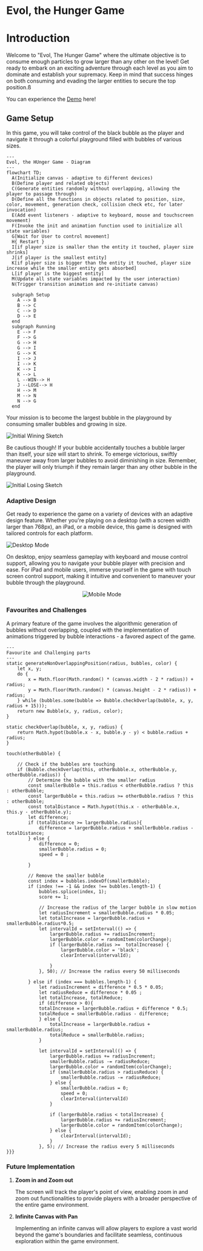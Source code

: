 # Evol, the Hunger Game

<h1>Introduction</h1>

Welcome to "Evol, The Hunger Game" where the ultimate objective is to consume enough particles to grow larger than any other on the level! Get ready to embark on an exciting adventure through each level as you aim to dominate and establish your supremacy. Keep in mind that success hinges on both consuming and evading the larger entities to secure the top position.ß

You can experience the [Demo](https://works.creaturexd.com/evol/) here!


<h2>Game Setup</h2>

In this game, you will take control of the black bubble as the player and navigate it through a colorful playground filled with bubbles of various sizes. 

```mermaid
---
Evol, the HUnger Game - Diagram
---
flowchart TD;
  A(Initialize canvas - adaptive to different devices)
  B(Define player and related objects)
  C(Generate entities randomly without overlapping, allowing the player to passage through)
  D(Define all the functions in objects related to position, size, color, movement, generation check, collision check etc, for later invocation)
  E(Add event listeners - adaptive to keyboard, mouse and touchscreen movement)
  F(Invoke the init and animation function used to initialize all state variables)
  G[Wait for User to control movement]
  H{ Restart }
  I[if player size is smaller than the entity it touched, player size shrinks]
  J[if player is the smallest entity]
  K[if player size is bigger than the entity it touched, player size increase while the smaller entity gets absorbed]
  L[if player is the biggest entity]
  M(Update all state variables impacted by the user interaction)
  N(Trigger transition animation and re-initiate canvas)

  subgraph Setup
    A --> B
    B --> C
    C --> D
    D --> E
  end
  subgraph Running
    E --> F
    F --> G
    G --> H
    G --> I
    G --> K
    I --> J
    I --> K
    K --> I
    K --> L
    L --WIN--> H
    J --LOSE--> H
    H --> M
    M --> N
    N --> G
  end
  ```




Your mission is to become the largest bubble in the playground by consuming smaller bubbles and growing in size.

![Initial Wining Sketch](https://github.com/bfcxfm/evol/blob/main/img/win.png#center)

Be cautious though! If your bubble accidentally touches a bubble larger than itself, your size will start to shrink. To emerge victorious, swiftly maneuver away from larger bubbles to avoid diminishing in size. Remember, the player will only triumph if they remain larger than any other bubble in the playground.

![Initial Losing Sketch](https://github.com/bfcxfm/evol/blob/main/img/lose.png#center)


<h3>Adaptive Design</h3>

Get ready to experience the game on a variety of devices with an adaptive design feature. Whether you're playing on a desktop (with a screen width larger than 768px), an iPad, or a mobile device, this game is designed with tailored controls for each platform.

![Desktop Mode](https://github.com/bfcxfm/evol/blob/main/img/desktop.gif#center)


On desktop, enjoy seamless gameplay with keyboard and mouse control support, allowing you to navigate your bubble player with precision and ease. For iPad and mobile users, immerse yourself in the game with touch screen control support, making it intuitive and convenient to maneuver your bubble through the playground.


<p align="center">
    <img src="https://github.com/bfcxfm/evol/blob/main/img/mobile.gif" alt="Mobile Mode">
</p>


<h3>Favourites and Challenges</h3>

A primary feature of the game involves the algorithmic generation of bubbles without overlapping, coupled with the implementation of animations triggered by bubble interactions - a favored aspect of the game.

```
---
Favourite and Challenging parts
---
static generateNonOverlappingPosition(radius, bubbles, color) {
    let x, y;
    do {
        x = Math.floor(Math.random() * (canvas.width - 2 * radius)) + radius;
        y = Math.floor(Math.random() * (canvas.height - 2 * radius)) + radius;
    } while (bubbles.some(bubble => Bubble.checkOverlap(bubble, x, y, radius + 15)));
    return new Bubble(x, y, radius, color);
}

static checkOverlap(bubble, x, y, radius) {
    return Math.hypot(bubble.x - x, bubble.y - y) < bubble.radius + radius;
}

touch(otherBubble) {
    
    // Check if the bubbles are touching
    if (Bubble.checkOverlap(this, otherBubble.x, otherBubble.y, otherBubble.radius)) {
        // Determine the bubble with the smaller radius
        const smallerBubble = this.radius < otherBubble.radius ? this : otherBubble;
        const largerBubble = this.radius >= otherBubble.radius ? this : otherBubble;
        const totalDistance = Math.hypot(this.x - otherBubble.x, this.y - otherBubble.y);
        let difference;
        if (totalDistance >= largerBubble.radius){
            difference = largerBubble.radius + smallerBubble.radius - totalDistance;
        } else {
            difference = 0;
            smallerBubble.radius = 0;
            speed = 0 ;

        }

        // Remove the smaller bubble
        const index = bubbles.indexOf(smallerBubble);
        if (index !== -1 && index !== bubbles.length-1) {
            bubbles.splice(index, 1);
            score += 1;
        
            // Increase the radius of the larger bubble in slow motion
            let radiusIncrement = smallerBubble.radius * 0.05;
            let totalIncrease = largerBubble.radius + smallerBubble.radius*0.5;
            let intervalId = setInterval(() => {
                largerBubble.radius += radiusIncrement;
                largerBubble.color = randomItem(colorChange);
                if (largerBubble.radius >=  totalIncrease) {
                    largerBubble.color = 'black';
                    clearInterval(intervalId);
                    
                }
            }, 50); // Increase the radius every 50 milliseconds

        } else if (index === bubbles.length-1) {
            let radiusIncrement = difference * 0.5 * 0.05;
            let radiusReduce = difference * 0.05 ; 
            let totalIncrease, totalReduce;
            if (difference > 0){
            totalIncrease = largerBubble.radius + difference * 0.5;
            totalReduce = smallerBubble.radius - difference;
            } else {
                totalIncrease = largerBubble.radius + smallerBubble.radius;
                totalReduce = smallerBubble.radius;
            }

            let intervalId = setInterval(() => {
                largerBubble.radius += radiusIncrement;
                smallerBubble.radius -= radiusReduce;
                largerBubble.color = randomItem(colorChange);
                if (smallerBubble.radius > radiusReduce) {
                    smallerBubble.radius -= radiusReduce;
                } else {
                    smallerBubble.radius = 0;
                    speed = 0;
                    clearInterval(intervalId)
                }

                if (largerBubble.radius < totalIncrease) {
                    largerBubble.radius += radiusIncrement;
                    largerBubble.color = randomItem(colorChange);
                } else {
                    clearInterval(intervalId);
                }                   
            }, 5); // Increase the radius every 5 milliseconds
}}}
```


<h3>Future Implementation</h3>

1. **Zoom in and Zoom out**

    The screen will track the player's point of view, enabling zoom in and zoom out functionalities to provide players with a broader perspective of the entire game environment.

2. **Infinite Canvas with Pan**

    Implementing an infinite canvas will allow players to explore a vast world beyond the game's boundaries and facilitate seamless, continuous exploration within the game environment.

